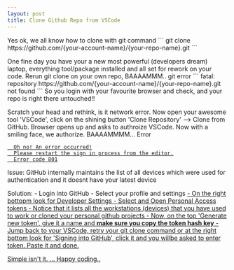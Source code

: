 ```yaml
---
layout: post
title: Clone Github Repo from VSCode
---
```

<!-- Post Content -->
           
<div class="container">
<p>
  Yes ok, we all know how to clone with git command
    ```
    git clone https://github.com/{your-account-name}/{your-repo-name}.git
    ```
</p>
<p>
  One fine day you have your a new most powerful (developers dream) laptop, everything tool/package installed and all set for rework on your code. Rerun git clone on your own repo, BAAAAMMM.. git error 
  ```
    fatal: repository https://github.com/{your-account-name}/{your-repo-name}.git not found
  ```
  So you login with your favourite browser and check, and your repo is right there untouched!! 

  Scratch your head and rethink, is it network error. Now open your awesome tool 'VSCode', click on the shining button 'Clone Repository' --> Clone from GitHub. 
    <a href="/images/vscode-github-connection"></a>
  Browser opens up and asks to authroize VSCode. Now with a smiling face, we authorize. BAAAAMMMM... Error 
    <a href="/images/vscode-github-connection-browser-error">

  ```
    Oh no! An error occurred!
    Please restart the sign in process from the editor.
    Error code 801
  ```
  </a>
</p>

<p>
 Issue: GitHub internally maintains the list of all devices which were used for authentication and it doesnt have your latest device
</p>

<p>
 Solution: 
    - Login into GitHub
    - Select your profile and settings
            <a href="/images/github-settings">
    - On the right bottopm look for Developer Settings
            <a href="/images/github-developer-settings">
    - Select and Open Personal Access tokens
        - Notice that it lists all the workstations (devices) that you have used to work or cloned your personal github projects
        <a href="/images/github-pat">
        - Now, on the top 'Generate new token', give it a name and <b><u>make sure you copy the token hash key</u></b>
    - Jump back to your VSCode, retry your git clone command or at the right bottom look for 'Signing into GitHub', click it and you willbe asked to enter token. Paste it and done. 

Simple isn't it. ... Happy coding..
</p>

</div>